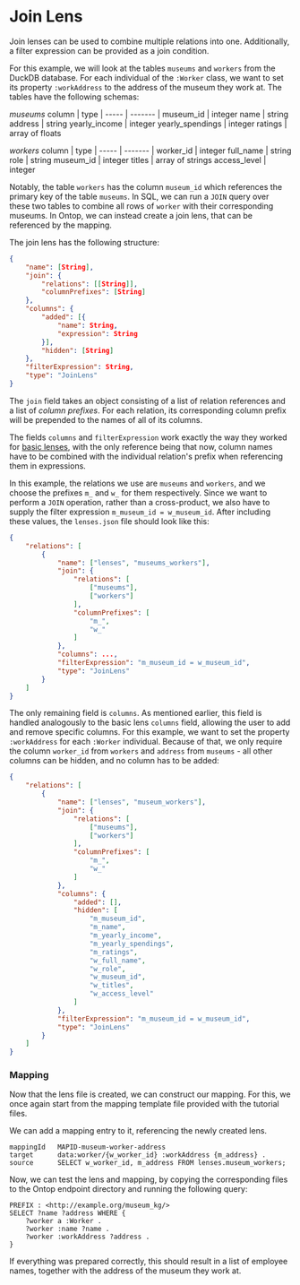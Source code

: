 # Join Lens

Join lenses can be used to combine multiple relations into one. Additionally, a filter expression can be provided as a join condition.

For this example, we will look at the tables `museums` and `workers` from the DuckDB database. For each individual of the `:Worker` class, we want to set its property `:workAddress` to the address of the museum they work at.
The tables have the following schemas:

*museums*
column | type |
----- | ------- |
museum_id | integer
name | string
address | string
yearly_income | integer
yearly_spendings | integer
ratings | array of floats

*workers*
column | type |
----- | ------- |
worker_id | integer
full_name | string
role | string
museum_id | integer
titles | array of strings
access_level | integer

Notably, the table `workers` has the column `museum_id` which references the primary key of the table `museums`. In SQL, we can run a `JOIN` query over these two tables to combine all rows of `worker` with their corresponding museums. In Ontop, we can instead create a join lens, that can be referenced by the mapping.

The join lens has the following structure:

```json
{
    "name": [String],
    "join": {
        "relations": [[String]],
        "columnPrefixes": [String]
    },
    "columns": {
        "added": [{
            "name": String,
            "expression": String
        }],
        "hidden": [String]
    },
    "filterExpression": String,
    "type": "JoinLens"
}
```

The `join` field takes an object consisting of a list of relation references and a list of *column prefixes*. For each relation, its corresponding column prefix will be prepended to the names of all of its columns.

The fields `columns` and `filterExpression` work exactly the way they worked for [basic lenses](basic-lens.md), with the only reference being that now, column names have to be combined with the individual relation's prefix when referencing them in expressions.

In this example, the relations we use are `museums` and `workers`, and we choose the prefixes `m_` and `w_` for them respectively. Since we want to perform a `JOIN` operation, rather than a cross-product, we also have to supply the filter expression `m_museum_id = w_museum_id`. After including these values, the `lenses.json` file should look like this:

```json
{
    "relations": [
        {
            "name": ["lenses", "museums_workers"],
            "join": {
                "relations": [
                    ["museums"],
                    ["workers"]
                ],
                "columnPrefixes": [
                    "m_",
                    "w_"
                ]
            },
            "columns": ...,
            "filterExpression": "m_museum_id = w_museum_id",
            "type": "JoinLens"
        }
    ]
}
```

The only remaining field is `columns`. As mentioned earlier, this field is handled analogously to the basic lens `columns` field, allowing the user to add and remove specific columns. For this example, we want to set the property `:workAddress` for each `:Worker` individual. Because of that, we only require the column `worker_id` from `workers` and `address` from `museums` - all other columns can be hidden, and no column has to be added:

```json
{
    "relations": [
        {
            "name": ["lenses", "museum_workers"],
            "join": {
                "relations": [
                    ["museums"],
                    ["workers"]
                ],
                "columnPrefixes": [
                    "m_",
                    "w_"
                ]
            },
            "columns": {
                "added": [],
                "hidden": [
                    "m_museum_id",
                    "m_name",
                    "m_yearly_income",
                    "m_yearly_spendings",
                    "m_ratings",
                    "w_full_name",
                    "w_role",
                    "w_museum_id",
                    "w_titles",
                    "w_access_level"                   
                ]
            },
            "filterExpression": "m_museum_id = w_museum_id",
            "type": "JoinLens"
        }
    ]
}
```

### Mapping
Now that the lens file is created, we can construct our mapping. For this, we once again start from the mapping template file provided with the tutorial files. 

We can add a mapping entry to it, referencing the newly created lens.

```obda
mappingId	MAPID-museum-worker-address
target		data:worker/{w_worker_id} :workAddress {m_address} .
source		SELECT w_worker_id, m_address FROM lenses.museum_workers;
```

Now, we can test the lens and mapping, by copying the corresponding files to the Ontop endpoint directory and running the following query:

```SPARQL
PREFIX : <http://example.org/museum_kg/>
SELECT ?name ?address WHERE {
    ?worker a :Worker .
    ?worker :name ?name .
    ?worker :workAddress ?address .
}
```

If everything was prepared correctly, this should result in a list of employee names, together with the address of the museum they work at.